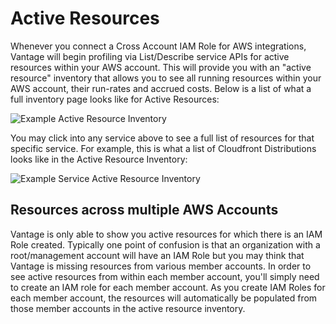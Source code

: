 # Active Resources

Whenever you connect a Cross Account IAM Role for AWS integrations, Vantage will begin profiling via List/Describe service APIs for active resources within your AWS account. This will provide you with an "active resource" inventory that allows you to see all running resources within your AWS account, their run-rates and accrued costs. Below is a list of what a full inventory page looks like for Active Resources:

![Example Active Resource Inventory](/img/active_resources_inventory.png)

You may click into any service above to see a full list of resources for that specific service. For example, this is what a list of Cloudfront Distributions looks like in the Active Resource Inventory:

![Example Service Active Resource Inventory](/img/active_resources_cf.png)

## Resources across multiple AWS Accounts

Vantage is only able to show you active resources for which there is an IAM Role created. Typically one point of confusion is that an organization with a root/management account will have an IAM Role but you may think that Vantage is missing resources from various member accounts. In order to see active resources from within each member account, you'll simply need to create an IAM role for each member account. As you create IAM Roles for each member account, the resources will automatically be populated from those member accounts in the active resource inventory.
